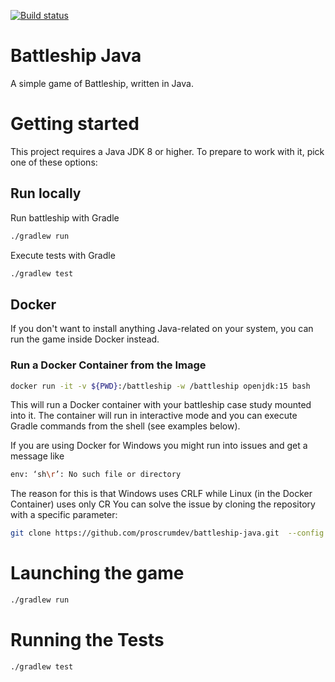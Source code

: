 [![Build status](https://dev.azure.com/APS-SD-Stewards/APS-SD/_apis/build/status/proscrumdev.battleship-java-CI)](https://dev.azure.com/APS-SD-Stewards/APS-SD/_build/latest?definitionId=15)

# Battleship Java

A simple game of Battleship, written in Java.

# Getting started

This project requires a Java JDK 8 or higher. To prepare to work with it, pick one of these
options:

## Run locally

Run battleship with Gradle

```bash
./gradlew run
```

Execute tests with Gradle

```bash
./gradlew test
```

## Docker

If you don't want to install anything Java-related on your system, you can
run the game inside Docker instead.

### Run a Docker Container from the Image

```bash
docker run -it -v ${PWD}:/battleship -w /battleship openjdk:15 bash
```

This will run a Docker container with your battleship case study mounted into it. The container will run in interactive mode and you can execute Gradle commands from the shell (see examples below).

If you are using Docker for Windows you might run into issues and get a message like
```bash
env: ‘sh\r’: No such file or directory
```
The reason for this is that Windows uses CRLF while Linux (in the Docker Container) uses only CR
You can solve the issue by cloning the repository with a specific parameter:
```bash
git clone https://github.com/proscrumdev/battleship-java.git  --config core.autocrlf=input
```

# Launching the game

```bash
./gradlew run
```

# Running the Tests

```
./gradlew test
```
